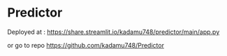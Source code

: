 # Predictor

Deployed at : https://share.streamlit.io/kadamu748/predictor/main/app.py

or go to repo https://github.com/kadamu748/Predictor
